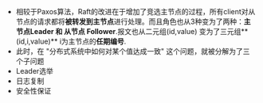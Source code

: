 - 相较于Paxos算法，Raft的改进在于增加了竞选主节点的过程，所有client对从节点的请求都将**被转发到主节点**进行处理。而且角色也从3种变为了两种：**主节点Leader 和 从节点 Follower**.报文也从二元组(id,value) 变为了三元组**(id,i,value)** i为主节点的**任期编号**.
- 此时，在 "分布式系统中如何对某个值达成一致" 这个问题，就被分解为了三个子问题
- Leader选举
- 日志复制
- 安全性保证